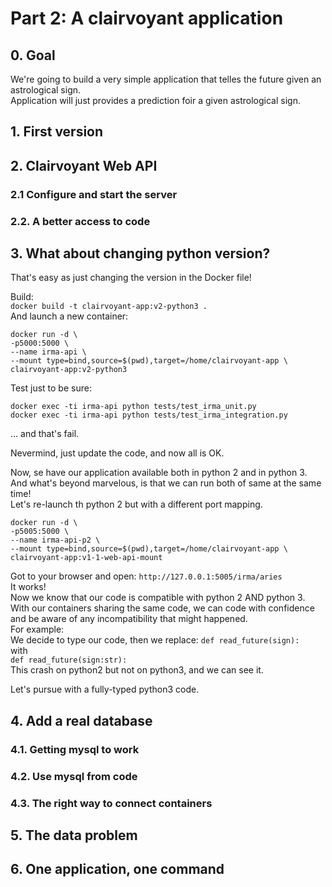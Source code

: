 # Part 2: A clairvoyant application

## 0. Goal
We're going to build a very simple application that telles the future given an astrological sign.  
Application will just provides a prediction foir a given astrological sign.

## 1. First version

## 2. Clairvoyant Web API
### 2.1 Configure and start the server
### 2.2. A better access to code  

## 3. What about changing python version?
That's easy as just changing the version in the Docker file! 
  
Build:  
`docker build -t clairvoyant-app:v2-python3 .`  
And launch a new container:  
```
docker run -d \
-p5000:5000 \
--name irma-api \
--mount type=bind,source=$(pwd),target=/home/clairvoyant-app \
clairvoyant-app:v2-python3
```

Test just to be sure:  
```
docker exec -ti irma-api python tests/test_irma_unit.py
docker exec -ti irma-api python tests/test_irma_integration.py
```
... and that's fail.  

Nevermind, just update the code, and now all is OK.  

Now, se have our application available both in python 2 and in python 3.  
And what's beyond marvelous, is that we can run both of same at the same time!  
Let's re-launch th python 2 but with a different port mapping.
```
docker run -d \
-p5005:5000 \
--name irma-api-p2 \
--mount type=bind,source=$(pwd),target=/home/clairvoyant-app \
clairvoyant-app:v1-1-web-api-mount
```

Got to your browser and open: `http://127.0.0.1:5005/irma/aries`  
It works!  
Now we know that our code is compatible with python 2 AND python 3.  
With our containers sharing the same code, we can code with confidence and be aware of any incompatibility that might happened.  
For example:  
We decide to type our code, then we replace:
`def read_future(sign):`  
with  
`def read_future(sign:str):`  
This crash on python2 but not on python3, and we can see it.  
  
Let's pursue with a fully-typed python3 code.  


## 4. Add a real database
### 4.1. Getting mysql to work
### 4.2. Use mysql from code
### 4.3. The right way to connect containers  

## 5. The data problem

## 6. One application, one command